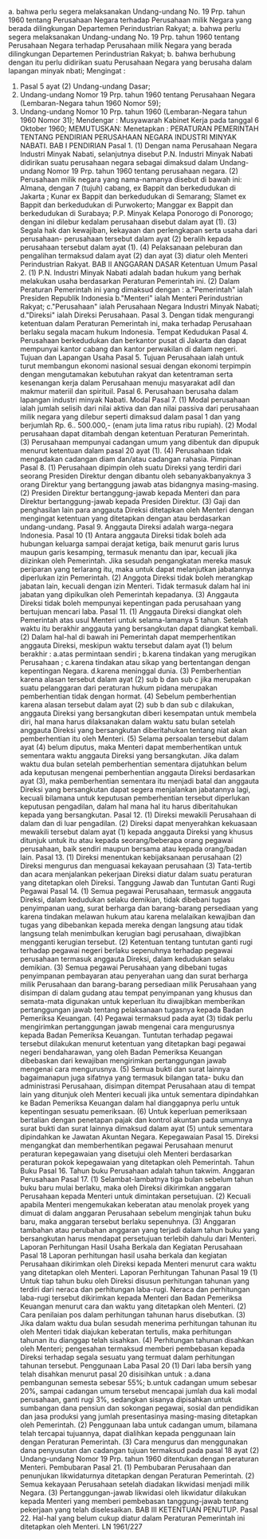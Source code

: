  a. bahwa perlu segera melaksanakan Undang-undang No. 19 Prp. tahun 1960 tentang Perusahaan Negara terhadap Perusahaan milik Negara yang berada dilingkungan Departemen Perindustrian Rakyat; a. bahwa perlu segera melaksanakan Undang-undang No. 19 Prp. tahun 1960 tentang Perusahaan Negara terhadap Perusahaan milik Negara yang berada dilingkungan Departemen Perindustrian Rakyat;
b. bahwa berhubung dengan itu perlu didirikan suatu Perusahaan Negara yang berusaha dalam lapangan minyak nbati;
Mengingat :

1. Pasal 5 ayat (2) Undang-undang Dasar;
2. Undang-undang Nomor 19 Prp. tahun 1960 tentang Perusahaan Negara (Lembaran-Negara tahun 1960 Nomor 59);
3. Undang-undang Nomor 10 Prp. tahun 1960 (Lembaran-Negara tahun 1960 Nomor 31); Mendengar : Musyawarah Kabinet Kerja pada tanggal 6 Oktober 1960;
MEMUTUSKAN:
 Menetapkan : PERATURAN PEMERINTAH TENTANG PENDIRIAN PERUSAHAAN NEGARA INDUSTRI MINYAK NABATI. BAB I PENDIRIAN Pasal 1. (1) Dengan nama Perusahaan Negara Industri Minyak Nabati, selanjutnya disebut P.N. Industri Minyak Nabati didirikan suatu perusahaan negara sebagai dimaksud dalam Undang-undang Nomor 19 Prp. tahun 1960 tentang perusahaan negara. (2) Perusahaan milik negara yang nama-namanya disebut di bawah ini: Almana, dengan 7 (tujuh) cabang, ex Bappit dan berkedudukan di Jakarta ; Kunar ex Bappit dan berkedudukan di Semarang; Slamet ex Bappit dan berkedudukan di Purwokerto; Manggar ex Bappit dan berkedudukan di Surabaya; P.P. Minyak Kelapa Ponorogo di Ponorogo; dengan ini dilebur kedalam perusahaan disebut dalam ayat (1). (3) Segala hak dan kewajiban, kekayaan dan perlengkapan serta usaha dari perusahaan- perusahaan tersebut dalam ayat (2) beralih kepada perusahaan tersebut dalam ayat (1).
(4) Pelaksanaan peleburan dan pengalihan termaksud dalam ayat (2) dan ayat (3) diatur oleh Menteri Perindustrian Rakyat. BAB II ANGGARAN DASAR Ketentuan Umum Pasal 2. (1) P.N. Industri Minyak Nabati adalah badan hukum yang berhak melakukan usaha berdasarkan Peraturan Pemerintah ini. (2) Dalam Peraturan Pemerintah ini yang dimaksud dengan :
a."Pemerintah" ialah Presiden Republik Indonesia b."Menteri" ialah Menteri Perindustrian Rakyat;
c."Perusahaan" ialah Perusahaan Negara Industri Minyak Nabati;
d."Direksi" ialah Direksi Perusahaan. Pasal 3. Dengan tidak mengurangi ketentuan dalam Peraturan Pemerintah ini, maka terhadap Perusahaan berlaku segala macam hukum Indonesia. Tempat Kedudukan Pasal 4. Perusahaan berkedudukan dan berkantor pusat di Jakarta dan dapat mempunyai kantor cabang dan kantor perwakilan di dalam negeri. Tujuan dan Lapangan Usaha Pasal 5. Tujuan Perusahaan ialah untuk turut membangun ekonomi nasional sesuai dengan ekonomi terpimpin dengan mengutamakan kebutuhan rakyat dan ketentraman serta kesenangan kerja dalam Perusahaan menuju masyarakat adil dan makmur materiil dan spirituil. Pasal 6. Perusahaan berusaha dalam lapangan industri minyak Nabati. Modal Pasal 7.
(1) Modal perusahaan ialah jumlah selisih dari nilai aktiva dan dan nilai passiva dari perusahaan milik negara yang dilebur seperti dimaksud dalam pasal 1 dan yang berjumlah Rp. 6.. 500.000,- (enam juta lima ratus ribu rupiah). (2) Modal perusahaan dapat ditambah dengan ketentuan Peraturan Pemerintah. (3) Perusahaan mempunyai cadangan umum yang dibentuk dan dipupuk menurut ketentuan dalam pasal 20 ayat (1). (4) Perusahaan tidak mengadakan cadangan diam dan/atau cadangan rahasia. Pimpinan Pasal 8. (1) Perusahaan dipimpin oleh suatu Direksi yang terdiri dari seorang Presiden Direktur dengan dibantu oleh sebanyakbanyaknya 3 orang Direktur yang bertanggung jawab atas bidangnya masing-masing. (2) Presiden Direktur bertanggung-jawab kepada Menteri dan para Direktur bertanggung-jawab kepada Presiden Direktur. (3) Gaji dan penghasilan lain para anggauta Direksi ditetapkan oleh Menteri dengan mengingat ketentuan yang ditetapkan dengan atau berdasarkan undang-undang. Pasal 9. Anggauta Direksi adalah warga-negara Indonesia. Pasal 10 (1) Antara anggauta Direksi tidak boleh ada hubungan keluarga sampai derajat ketiga, baik menurut garis lurus maupun garis kesamping, termasuk menantu dan ipar, kecuali jika diizinkan oleh Pemerintah. Jika sesudah pengangkatan mereka masuk periparan yang terlarang itu, maka untuk dapat melanjutkan jabatannya diperlukan izin Pemerintah. (2) Anggota Direksi tidak boleh merangkap jabatan lain, kecuali dengan izin Menteri. Tidak termasuk dalam hal ini jabatan yang dipikulkan oleh Pemerintah kepadanya. (3) Anggauta Direksi tidak boleh mempunyai kepentingan pada perusahaan yang bertujuan mencari laba. Pasal 11. (1) Anggauta Direksi diangkat oleh Pemerintah atas usul Menteri untuk selama-lamanya 5 tahun. Setelah waktu itu berakhir anggauta yang bersangkutan dapat diangkat kembali. (2) Dalam hal-hal di bawah ini Pemerintah dapat memperhentikan anggauta Direksi, meskipun waktu tersebut dalam ayat (1) belum berakhir :
a.atas permintaan sendiri ;
b.karena tindakan yang merugikan Perusahaan ;
c.karena tindakan atau sikap yang bertentangan dengan kepentingan Negara. d.karena meninggal dunia.
(3) Pemberhentian karena alasan tersebut dalam ayat (2) sub b dan sub c jika merupakan suatu pelanggaran dari peraturan hukum pidana merupakan pemberhentian tidak dengan hormat. (4) Sebelum pemberhentian karena alasan tersebut dalam ayat (2) sub b dan sub c dilakukan, anggauta Direksi yang bersangkutan diberi kesempatan untuk membela diri, hal mana harus dilaksanakan dalam waktu satu bulan setelah anggauta Direksi yang bersangkutan diberitahukan tentang niat akan pemberhentian itu oleh Menteri. (5) Selama persoalan tersebut dalam ayat (4) belum diputus, maka Menteri dapat memberhentikan untuk sementara waktu anggauta Direksi yang bersangkutan. Jika dalam waktu dua bulan setelah pemberhentian sementara dijatuhkan belum ada keputusan mengenai pemberhentian anggauta Direksi berdasarkan ayat (3), maka pemberhentian sementara itu menjadi batal dan anggauta Direksi yang bersangkutan dapat segera menjalankan jabatannya lagi, kecuali bilamana untuk keputusan pemberhentian tersebut diperlukan keputusan pengadilan, dalam hal mana hal itu harus diberitahukan kepada yang bersangkutan. Pasal 12. (1) Direksi mewakili Perusahaan di dalam dan di luar pengadilan. (2) Direksi dapat menyerahkan kekuasaan mewakili tersebut dalam ayat (1) kepada anggauta Direksi yang khusus ditunjuk untuk itu atau kepada seorang/beberapa orang pegawai perusahaan, baik sendiri maupun bersama atau kepada orang/badan lain. Pasal 13. (1) Direksi menentukan kebijaksanaan perusahaan (2) Direksi mengurus dan menguasai kekayaan perusahaan (3) Tata-tertib dan acara menjalankan pekerjaan Direksi diatur dalam suatu peraturan yang ditetapkan oleh Direksi. Tanggung Jawab dan Tuntutan Ganti Rugi Pegawai Pasal 14. (1) Semua pegawai Perusahaan, termasuk anggauta Direksi, dalam kedudukan selaku demikian, tidak dibebani tugas penyimpanan uang, surat berharga dan barang-barang persediaan yang karena tindakan melawan hukum atau karena melalaikan kewajiban dan tugas yang dibebankan kepada mereka dengan langsung atau tidak langsung telah menimbulkan kerugian bagi perusahaan, diwajibkan mengganti kerugian tersebut. (2) Ketentuan tentang tuntutan ganti rugi terhadap pegawai negeri berlaku sepenuhnya terhadap pegawai perusahaan termasuk anggauta Direksi, dalam kedudukan selaku demikian. (3) Semua pegawai Perusahaan yang dibebani tugas penyimpanan pembayaran atau penyerahan uang dan surat berharga milik Perusahaan dan barang-barang persediaan milik Perusahaan yang disimpan di dalam gudang atau tempat penyimpanan yang khusus dan semata-mata digunakan untuk keperluan itu diwajibkan memberikan pertanggungan jawab tentang pelaksanaan tugasnya kepada Badan Pemeriksa Keuangan. (4) Pegawai termaksud pada ayat (3) tidak perlu mengirimkan pertanggungan jawab mengenai cara mengurusnya kepada Badan Pemeriksa Keuangan. Tuntutan terhadap pegawai tersebut dilakukan menurut ketentuan yang ditetapkan bagi pegawai negeri bendaharawan, yang oleh Badan Pemeriksa Keuangan dibebaskan dari kewajiban mengirimkan pertanggungan jawab mengenai cara mengurusnya. (5) Semua bukti dan surat lainnya bagaimanapun juga sifatnya yang termasuk bilangan tata- buku dan administrasi Perusahaan, disimpan ditempat Perusahaan atau di tempat lain yang ditunjuk oleh Menteri kecuali jika untuk sementara dipindahkan ke Badan Pemeriksa Keuangan dalam hal dianggapnya perlu untuk kepentingan sesuatu pemeriksaan. (6) Untuk keperluan pemeriksaan bertalian dengan penetapan pajak dan kontrol akuntan pada umumnya surat bukti dan surat lainnya dimaksud dalam ayat (5) untuk sementara dipindahkan ke Jawatan Akuntan Negara. Kepegawaian Pasal 15. Direksi mengangkat dan memberhentikan pegawai Perusahaan menurut peraturan kepegawaian yang disetujui oleh Menteri berdasarkan peraturan pokok kepegawaian yang ditetapkan oleh Pemerintah. Tahun Buku Pasal 16. Tahun buku Perusahaan adalah tahun takwim. Anggaran Perusahaan Pasal 17. (1) Selambat-lambatnya tiga bulan sebelum tahun buku baru mulai berlaku, maka oleh Direksi dikirimkan anggaran Perusahaan kepada Menteri untuk dimintakan persetujuan. (2) Kecuali apabila Menteri mengemukakan keberatan atau menolak proyek yang dimuat di dalam anggaran Perusahaan sebelum menginjak tahun buku baru, maka anggaran tersebut berlaku sepenuhnya. (3) Anggaran tambahan atau perubahan anggaran yang terjadi dalam tahun buku yang bersangkutan harus mendapat persetujuan terlebih dahulu dari Menteri. Laporan Perhitungan Hasil Usaha Berkala dan Kegiatan Perusahaan Pasal 18 Laporan perhitungan hasil usaha berkala dan kegiatan Perusahaan dikirimkan oleh Direksi kepada Menteri menurut cara waktu yang ditetapkan oleh Menteri. Laporan Perhitungan Tahunan Pasal 19 (1) Untuk tiap tahun buku oleh Direksi disusun perhitungan tahunan yang terdiri dari neraca dan perhitungan laba-rugi. Neraca dan perhitungan laba-rugi tersebut dikirimkan kepada Menteri dan Badan Pemeriksa Keuangan menurut cara dan waktu yang ditetapkan oleh Menteri. (2) Cara penilaian pos dalam perhitungan tahunan harus disebutkan. (3) Jika dalam waktu dua bulan sesudah menerima perhitungan tahunan itu oleh Menteri tidak diajukan keberatan tertulis, maka perhitungan tahunan itu dianggap telah sisahkan. (4) Perhitungan tahunan disahkan oleh Menteri; pengesahan termaksud memberi pembebasan kepada Direksi terhadap segala sesuatu yang termuat dalam perhitungan tahunan tersebut. Penggunaan Laba Pasal 20 (1) Dari laba bersih yang telah disahkan menurut pasal 20 disisihkan untuk :
a.dana pembangunan semesta sebesar 55%;
b.untuk cadangan umum sebesar 20%, sampai cadangan umum tersebut mencapai jumlah dua kali modal perusahaan, ganti rugi 3%, sedangkan sisanya dipisahkan untuk sumbangan dana pensiun dan sokongan pegawai, sosial dan pendidikan dan jasa produksi yang jumlah presentasinya masing-masing ditetapkan oleh Pemerintah. (2) Penggunaan laba untuk cadangan umum, bilamana telah tercapai tujuannya, dapat dialihkan kepada penggunaan lain dengan Peraturan Pemerintah. (3) Cara mengurus dan menggunakan dana penyusutan dan cadangan tujuan termaksud pada pasal 18 ayat (2) Undang-undang Nomor 19 Prp. tahun 1960 ditentukan dengan peraturan Menteri. Pembubaran Pasal 21. (1) Pembubaran Perusahaan dan penunjukan likwidaturnya ditetapkan dengan Peraturan Pemerintah. (2) Semua kekayaan Perusahaan setelah diadakan likwidasi menjadi milik Negara. (3) Pertanggungan-jawab likwidasi oleh likwidatur dilakukan kepada Menteri yang memberi pembebasan tanggung-jawab tentang pekerjaan yang telah diselesaikan. BAB III KETENTUAN PENUTUP. Pasal 22. Hal-hal yang belum cukup diatur dalam Peraturan Pemerintah ini ditetapkan oleh Menteri. LN 1961/227